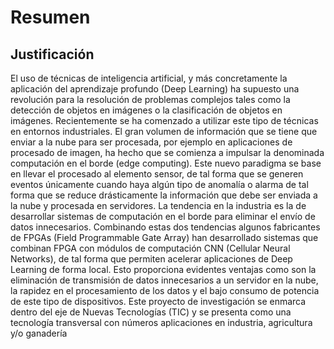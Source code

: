 # Resumen

## Justificación

El uso de técnicas de inteligencia artificial, y más concretamente la aplicación del aprendizaje profundo (Deep
Learning) ha supuesto una revolución para la resolución de problemas complejos tales como la detección de
objetos en imágenes o la clasificación de objetos en imágenes. Recientemente se ha comenzado a utilizar este tipo
de técnicas en entornos industriales.
El gran volumen de información que se tiene que enviar a la nube para ser procesada, por ejemplo en aplicaciones
de procesado de imagen, ha hecho que se comienza a impulsar la denominada computación en el borde (edge
computing). Este nuevo paradigma se base en llevar el procesado al elemento sensor, de tal forma que se generen
eventos únicamente cuando haya algún tipo de anomalía o alarma de tal forma que se reduce drásticamente la
información que debe ser enviada a la nube y procesada en servidores. La tendencia en la industria es la de
desarrollar sistemas de computación en el borde para eliminar el envío de datos innecesarios.
Combinando estas dos tendencias algunos fabricantes de FPGAs (Field Programmable Gate Array) han
desarrollado sistemas que combinan FPGA con módulos de computación CNN (Cellular Neural Networks), de
tal forma que permiten acelerar aplicaciones de Deep Learning de forma local. Esto proporciona evidentes
ventajas como son la eliminación de transmisión de datos innecesarios a un servidor en la nube, la rapidez en el
procesamiento de los datos y el bajo consumo de potencia de este tipo de dispositivos. Este proyecto de
investigación se enmarca dentro del eje de Nuevas Tecnologías (TIC) y se presenta como una tecnología
transversal con números aplicaciones en industria, agricultura y/o ganadería